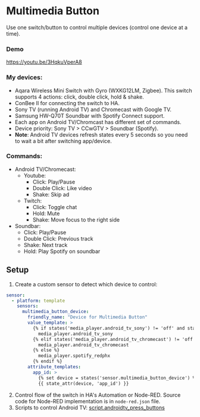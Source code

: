 # Multimedia Button
Use one switch/button to control multiple devices (control one device at a time).

### Demo
https://youtu.be/3HqkuVperA8

### My devices:
- Aqara Wireless Mini Switch with Gyro (WXKG12LM, Zigbee). This switch supports 4 actions: click, double click, hold & shake.
- ConBee II for connecting the switch to HA.
- Sony TV (running Android TV) and Chromecast with Google TV.
- Samsung HW-Q70T Soundbar with Spotify Connect support.
- Each app on Android TV/Chromcast has different set of commands.
- Device priority: Sony TV > CCwGTV > Soundbar (Spotify).
- **Note**: Android TV devices refresh states every 5 seconds so you need to wait a bit after switching app/device.

### Commands:
- Android TV/Chromecast:
  - Youtube:
    - Click: Play/Pause
    - Double Click: Like video
    - Shake: Skip ad
  - Twitch:
    - Click: Toggle chat
    - Hold: Mute
    - Shake: Move focus to the right side
- Soundbar:
  - Click: Play/Pause
  - Double Click: Previous track
  - Shake: Next track
  - Hold: Play Spotify on soundbar

## Setup
1. Create a custom sensor to detect which device to control:
```yaml
sensor:
  - platform: template
    sensors:
      multimedia_button_device:
        friendly_name: "Device for Multimedia Button"
        value_template: >
          {% if states('media_player.android_tv_sony') != 'off' and state_attr('media_player.android_tv_sony', 'app_id') not in [none, 'com.sony.dtv.tvx'] %}
            media_player.android_tv_sony
          {% elif states('media_player.android_tv_chromecast') != 'off' %}
            media_player.android_tv_chromecast
          {% else %}
            media_player.spotify_redphx
          {% endif %}
        attribute_templates:
          app_id: >
            {% set device = states('sensor.multimedia_button_device') %}
            {{ state_attr(device, 'app_id') }}
```
2. Control flow of the switch in HA's Automation or Node-RED. Source code for Node-RED implementation is in `node-red.json` file.
3. Scripts to control Android TV: [script.androidtv_press_buttons](/scripts/androidtv_press_buttons)
